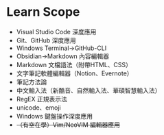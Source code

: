# Learn Scope
- Visual Studio Code 深度應用
- Git、GitHub 深度應用
- Windows Terminal→GitHub-CLI
- Obsidian→Markdown 內容編輯器
- Markdown 文檔語法（附帶HTML、CSS）
- 文字筆記軟體編輯器（Notion、Evernote）
- 筆記方法論
- 中文輸入法（新酷音、自然輸入法、華碩智慧輸入法）
- RegEX 正規表示法
- unicode、emoji
- Windows 鍵盤操作深度應用
- ~~（有空在學）Vim/NeoVIM 編輯器應用~~
